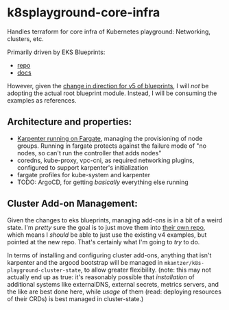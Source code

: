# k8splayground-core-infra

Handles terraform for core infra of Kubernetes playground: Networking, clusters, etc.

Primarily driven by EKS Blueprints:
- [repo](https://github.com/aws-ia/terraform-aws-eks-blueprints)
- [docs](https://aws-ia.github.io/terraform-aws-eks-blueprints/)

However, given the [change in direction for v5 of blueprints](https://github.com/aws-ia/terraform-aws-eks-blueprints/blob/docs/v5-direction/DIRECTION_v5.md), I will _not_ be adopting the actual root blueprint module. Instead, I will be consuming the examples as references.

## Architecture and properties:
- [Karpenter running on Fargate](https://github.com/terraform-aws-modules/terraform-aws-eks/tree/v19.12.0/examples/karpenter), managing the provisioning of node groups. Running in fargate protects against the failure mode of "no nodes, so can't run the controller that adds nodes"
- coredns, kube-proxy, vpc-cni, as required networking plugins, configured to support karpenter's initialization
- fargate profiles for kube-system and karpenter 
- TODO: ArgoCD, for getting _basically_ everything else running




## Cluster Add-on Management:

Given the changes to eks blueprints, managing add-ons is in a bit of a weird state. I'm _pretty_ sure the goal is to just move them into [their own repo](https://github.com/aws-ia/terraform-aws-eks-blueprints-addons), which means I _should_ be able to just use the existing v4 examples, but pointed at the new repo. That's certainly what I'm going to _try_ to do.

In terms of installing and configuring cluster add-ons, anything that isn't karpenter and the argocd bootstrap will be managed in `mkantzer/k8s-playground-cluster-state`, to allow greater flexibility. (note: this may not actually end up as true: it's reasonably possible that _installation_ of additional systems like externalDNS, external secrets, metrics servers, and the like are best done here, while _usage_ of them (read: deploying resources of their CRDs) is best managed in cluster-state.)